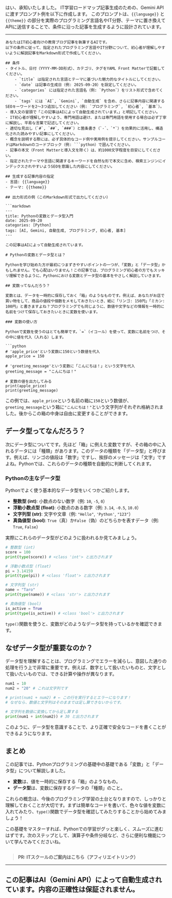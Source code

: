 はい、承知いたしました。
IT学習ロードマップ記事生成のための、Gemini APIに渡すプロンプト例を以下に作成します。
このプロンプトは、`{{language}}` と `{{theme}}` の部分を実際のプログラミング言語名やIT分野、テーマに置き換えてAPIに送信することで、条件に沿った記事を生成するように設計されています。

---

```
あなたはIT初心者向けの教育ブログ記事を執筆するAIです。
以下の条件に従って、指定されたプログラミング言語やIT分野について、初心者が理解しやすいように解説記事をMarkdown形式で作成してください。

## 条件
- タイトル、日付（YYYY-MM-DD形式）、カテゴリ、タグをYAML Front Matterで記載してください。
    - `title` は指定された言語とテーマに基づいた魅力的なタイトルにしてください。
    - `date` は記事の生成日（例: 2025-09-20）を設定してください。
    - `categories` には指定された言語名（例: `Python`）をリスト形式で含めてください。
    - `tags` には `AI`, `Gemini`, `自動生成` を含め、さらに記事内容に関連するSEOキーワードを2〜3つ追加してください（例: `プログラミング`, `初心者`, `基本`）。
- 導入文の冒頭で「この記事はAIによって自動生成されています。」と明記してください。
- IT初心者が理解しやすいよう、専門用語は避け、または専門用語を使用する場合は必ず丁寧に解説し、平易な言葉で記述してください。
- 適切な見出し（`#`, `##`, `###`）と箇条書き（`-`、`*`）を効果的に活用し、構造化された読みやすい記事にしてください。
- 概念を説明する際には、必ず具体的なコード例や実用例を提示してください。サンプルコードはMarkdownのコードブロック（例: ```python）で囲んでください。
- 記事の本文（Front Matterと導入文を除く）は、約1000文字程度を目安にしてください。
- 指定されたテーマや言語に関連するキーワードを自然な形で本文に含め、検索エンジンにインデックスされやすいようSEOを意識した内容にしてください。

## 生成する記事内容の指定
- 言語: {{language}}
- テーマ: {{theme}}

## 出力形式の例（このMarkdown形式で出力してください）

```markdown
---
title: Pythonの変数とデータ型入門
date: 2025-09-20
categories: [Python]
tags: [AI, Gemini, 自動生成, プログラミング, 初心者, 基本]
---

この記事はAIによって自動生成されています。

# Pythonの変数とデータ型とは？

Pythonを学び始めた方が最初につまずきやすいポイントの一つが、「変数」と「データ型」かもしれません。でも心配はいりません！この記事では、プログラミング初心者の方でもスッキリ理解できるように、Pythonにおける変数とデータ型の基本をやさしく解説していきます。

## 変数ってなんだろう？

変数とは、データを一時的に保存しておく「箱」のようなものです。例えば、あなたがお店で買い物をして、商品の値段や個数をメモしておきたいとき、紙に「リンゴ: 150円」「ミカン: 100円」と書きますよね？プログラミングでも同じように、数値や文字などの情報を一時的に名前をつけて保存しておきたいときに変数を使います。

### 変数の使い方

Pythonで変数を使うのはとても簡単です。`=`（イコール）を使って、変数に名前をつけ、その中に値を代入（入れる）します。

```python
# 'apple_price'という変数に150という数値を代入
apple_price = 150 

# 'greeting_message'という変数に「こんにちは！」という文字を代入
greeting_message = "こんにちは！"

# 変数の値を出力してみる
print(apple_price)
print(greeting_message)
```

この例では、`apple_price`という名前の箱に`150`という数値が、`greeting_message`という箱に`"こんにちは！"`という文字列がそれぞれ格納されました。後からこの箱の中身は自由に変更することができます。

## データ型ってなんだろう？

次にデータ型についてです。先ほど「箱」に例えた変数ですが、その箱の中に入れるデータには「種類」があります。このデータの種類を「データ型」と呼びます。例えば、リンゴの値段は「数字」ですし、挨拶のメッセージは「文字」ですよね。Pythonでは、これらのデータの種類を自動的に判断してくれます。

### Pythonの主なデータ型

Pythonでよく使う基本的なデータ型をいくつかご紹介します。

*   **整数型 (int)**: 小数点のない数字（例: `10`, `-5`, `0`）
*   **浮動小数点型 (float)**: 小数点のある数字（例: `3.14`, `-0.5`, `10.0`）
*   **文字列型 (str)**: 文字や文章（例: `"Hello"`, `'Python'`, `"123"`）
*   **真偽値型 (bool)**: `True`（真）か`False`（偽）のどちらかを表すデータ（例: `True`, `False`）

実際にこれらのデータ型がどのように扱われるか見てみましょう。

```python
# 整数型 (int)
score = 100
print(type(score)) # <class 'int'> と出力されます

# 浮動小数点型 (float)
pi = 3.14159
print(type(pi)) # <class 'float'> と出力されます

# 文字列型 (str)
name = "Taro"
print(type(name)) # <class 'str'> と出力されます

# 真偽値型 (bool)
is_active = True
print(type(is_active)) # <class 'bool'> と出力されます
```

`type()`関数を使うと、変数がどのようなデータ型を持っているかを確認できます。

## なぜデータ型が重要なのか？

データ型を理解することは、プログラミングでエラーを減らし、意図した通りの処理を行う上で非常に重要です。例えば、数字として扱いたいものと、文字として扱いたいものでは、できる計算や操作が異なります。

```python
num1 = 10
num2 = "20" # これは文字列です

# print(num1 + num2) # ← この行を実行するとエラーになります！
# なぜなら、数値と文字列はそのままでは足し算できないからです。

# 文字列を数値に変換してから足し算する
print(num1 + int(num2)) # 30 と出力されます
```

このように、データ型を意識することで、より正確で安全なコードを書くことができるようになります。

## まとめ

この記事では、Pythonプログラミングの基礎中の基礎である「変数」と「データ型」について解説しました。

*   **変数**は、値を一時的に保存する「箱」のようなもの。
*   **データ型**は、変数に保存するデータの「種類」のこと。

これらの概念は、今後のプログラミング学習の土台となりますので、しっかりと理解しておくことが大切です。まずは簡単なコードを書いて、色々な値を変数に入れてみたり、`type()`関数でデータ型を確認してみたりすることから始めてみましょう！

この基礎をマスターすれば、Pythonでの学習がグッと楽しく、スムーズに進むはずです。次のステップとして、演算子や条件分岐など、さらに便利な機能について学んでみてくださいね。
```
```
> **PR: ITスクールのご案内はこちら（アフィリエイトリンク）**

---
この記事はAI（Gemini API）によって自動生成されています。内容の正確性は保証されません。
---
